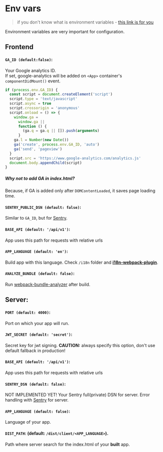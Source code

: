 # Env vars

> if you don't know what is environment variables - [this link is for you](https://www.digitalocean.com/community/tutorials/how-to-read-and-set-environmental-and-shell-variables-on-a-linux-vps)

Environment variables are very important for configuration.
## Frontend

#### `GA_ID (default:false)`:
Your Google analytics ID.    
If set, google-analytics will be added on `<App>` container's `componentDidMount()` event.
```js
if (process.env.GA_ID) {
  const script = document.createElement('script')
  script.type = 'text/javascript'
  script.async = true
  script.crossorigin = 'anonymous'
  script.onload = () => {
    window.ga =
      window.ga ||
      function () {
        (ga.q = ga.q || []).push(arguments)
      }
    ga.l = Number(new Date())
    ga('create', process.env.GA_ID, 'auto')
    ga('send', 'pageview')
  }
  script.src = 'https://www.google-analytics.com/analytics.js'
  document.body.appendChild(script)
}
```
##### Why not to add GA in index.html?
Because, if GA is added only after `DOMContentLoaded`, it saves page loading time.

#### `SENTRY_PUBLIC_DSN (default: false)`:
Similar to `GA_ID`, but for [Sentry](https://sentry.io).

#### `BASE_API (default: '/api/v1')`:
App uses this path for requests with relative urls

#### `APP_LANGUAGE (default: 'en')`:
Build app with this language. Check `/i18n` folder and **[i18n-webpack-plugin](https://github.com/webpack-contrib/i18n-webpack-plugin)**.  

#### `ANALYZE_BUNDLE (default: false)`:   
Run [webpack-bundle-analyzer]() after build.    

## Server:

#### `PORT (default: 4000)`:
Port on which your app will run.

#### `JWT_SECRET (default: 'secret')`:
Secret key for jwt signing.
**CAUTION:** always specify this option, don't use default fallback in production!

#### `BASE_API (default: '/api/v1')`:
App uses this path for requests with relative urls   

#### `SENTRY_DSN (default: false)`:
NOT IMPLEMENTED YET!
Your Sentry full(private) DSN for server.
Error handling with [Sentry](https://sentry.io) for server.    

#### `APP_LANGUAGE (default: false)`:
Language of your app.    

#### `DIST_PATH`: (default: `/dist/client/<APP_LANGUAGE>`).
Path where server search for the index.html of your **built** app.   
